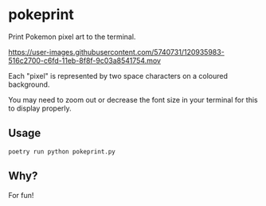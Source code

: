# pokeprint

Print Pokemon pixel art to the terminal.

https://user-images.githubusercontent.com/5740731/120935983-516c2700-c6fd-11eb-8f8f-9c03a8541754.mov

Each "pixel" is represented by two space characters on a coloured background.

You may need to zoom out or decrease the font size in your terminal for this to display properly.

## Usage

```text
poetry run python pokeprint.py
```

## Why?

For fun!
